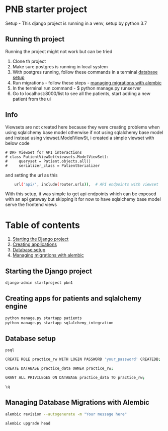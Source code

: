 # PNB starter project   
Setup - This django project is running in a venv, setup by python 3.7

## Running th project
Running the project might not work but can be tried
1. Clone th project
2. Make sure postgres is running in local system 
3. With postgres running, follow these commands in a terminal [database setup](#database-setup)
4. Run migrations - follow these steps - [managing migrations with alembic](#managing-database-migrations-with-alembic)
5. In the terminal run command - $ python manage.py runserver
6. Go to localhost:8000/list  to see all the patients, start adding a new patient from the ui

## Info
Viewsets are not created here because they were creating problems when using sqlalchemy base model
otherwise if not using sqlalchemy base model and instead using viewset.ModelViewSt, i created a simple viewset with below code
```bashh
# DRF ViewSet for API interactions
# class PatientViewSet(viewsets.ModelViewSet):
#     queryset = Patient.objects.all()
#     serializer_class = PatientSerializer
```
and setting the url as this
```bash
    url('api/', include(router.urls)),  # API endpoints with viewset
```

With this setup, it was simple to get api endpoints which can be exposed with an api gateway
but skipping it for now to have sqlalchemy base model serve the frontend views

# Table of contents
1. [Starting the Django project](#starting-the-django-project)
2. [Creating applications](#creating-apps-for-patients-and-sqlalchemy-engine)
3. [Database setup](#database-setup)
4. [Managing migrations with alembic](#managing-database-migrations-with-alembic)

## Starting the Django project
```bash
django-admin startproject pbn1
```

## Creating apps for patients and sqlalchemy engine
```bash
python manage.py startapp patients
python manage.py startapp sqlalchemy_integration
```


## Database setup
```bash
psql

CREATE ROLE practice_rw WITH LOGIN PASSWORD 'your_password' CREATEDB;

CREATE DATABASE practice_data OWNER practice_rw;

GRANT ALL PRIVILEGES ON DATABASE practice_data TO practice_rw;

\q
```

## Managing Database Migrations with Alembic
```bash
alembic revision --autogenerate -m "Your message here"

alembic upgrade head
```

